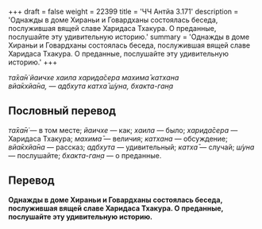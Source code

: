 +++
draft = false
weight = 22399
title = 'ЧЧ Антйа 3.171'
description = 'Однажды в доме Хираньи и Говардханы состоялась беседа, послужившая вящей славе Харидаса Тхакура. О преданные, послушайте эту удивительную историю.'
summary = 'Однажды в доме Хираньи и Говардханы состоялась беседа, послужившая вящей славе Харидаса Тхакура. О преданные, послушайте эту удивительную историю.'
+++

_та̄ха̄н̇ йаичхе хаила харида̄сера махима̄ катхана  
вйа̄кхйа̄на, — адбхута катха̄ ш́уна, бхакта-ган̣а_

## Пословный перевод

_та̄ха̄н̇_ — в том месте; _йаичхе_ — как; _хаила_ — было; _харида̄сера_ — Харидаса Тхакура; _махима̄_ — величия; _катхана_ — обсуждение; _вйа̄кхйа̄на_ — рассказ; _адбхута_ — удивительный; _катха̄_ — случай; _ш́уна_ — послушайте; _бхакта_\-_ган̣а_ — о преданные.

## Перевод

**Однажды в доме Хираньи и Говардханы состоялась беседа, послужившая вящей славе Харидаса Тхакура. О преданные, послушайте эту удивительную историю.**
